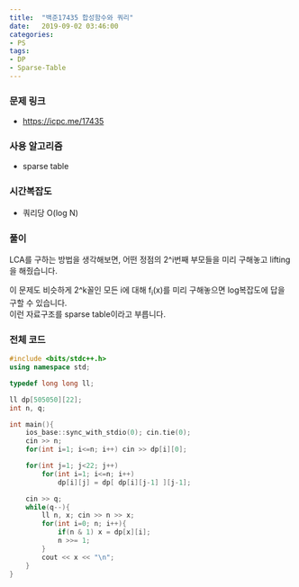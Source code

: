 ```yaml
---
title:  "백준17435 합성함수와 쿼리"
date:   2019-09-02 03:46:00
categories:
- PS
tags:
- DP
- Sparse-Table
---
```


### 문제 링크
* https://icpc.me/17435

### 사용 알고리즘
* sparse table

### 시간복잡도
* 쿼리당 O(log N)

### 풀이
LCA를 구하는 방법을 생각해보면, 어떤 정점의 2^i번째 부모들을 미리 구해놓고 lifting을 해줬습니다.

이 문제도 비슷하게 2^k꼴인 모든 i에 대해 f<sub>i</sub>(x)를 미리 구해놓으면 log복잡도에 답을 구할 수 있습니다.<br>
이런 자료구조를 sparse table이라고 부릅니다.

### 전체 코드
```cpp
#include <bits/stdc++.h>
using namespace std;

typedef long long ll;

ll dp[505050][22];
int n, q;

int main(){
	ios_base::sync_with_stdio(0); cin.tie(0);
	cin >> n;
	for(int i=1; i<=n; i++) cin >> dp[i][0];

	for(int j=1; j<22; j++)
        for(int i=1; i<=n; i++)
            dp[i][j] = dp[ dp[i][j-1] ][j-1];

	cin >> q;
    while(q--){
        ll n, x; cin >> n >> x;
        for(int i=0; n; i++){
        	if(n & 1) x = dp[x][i];
        	n >>= 1;
		}
        cout << x << "\n";
    }
}
```
